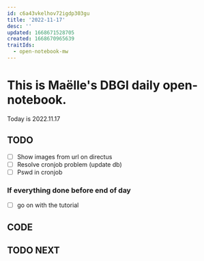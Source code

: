 ```yaml
---
id: c6a43vkelhov72igdp303gu
title: '2022-11-17'
desc: ''
updated: 1668671528705
created: 1668670965639
traitIds:
  - open-notebook-mw
---
```


# This is Maëlle's DBGI daily open-notebook.

Today is 2022.11.17


## TODO

- [ ] Show images from url on directus
- [ ] Resolve cronjob problem (update db)
- [ ] Pswd in cronjob

### If everything done before end of day
- [ ] go on with the tutorial

## CODE

## TODO NEXT

